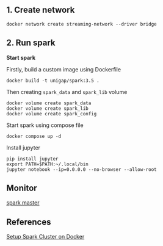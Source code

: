 ## 1. Create network

```shell
docker network create streaming-network --driver bridge
```

## 2. Run spark

**Start spark**

Firstly, build a custom image using Dockerfile

```shell
docker build -t unigap/spark:3.5 .
```

Then creating `spark_data` and `spark_lib` volume

```shell
docker volume create spark_data
docker volume create spark_lib
docker volume create spark_config
```

Start spark using compose file

```shell
docker compose up -d
```

Install jupyter

```shell
pip install jupyter
export PATH=$PATH:~/.local/bin
jupyter notebook --ip=0.0.0.0 --no-browser --allow-root

```
## Monitor

[spark master](http://localhost:8080)

## References

[Setup Spark Cluster on Docker](https://github.com/bitnami/containers/tree/main/bitnami/spark#how-to-use-this-image)